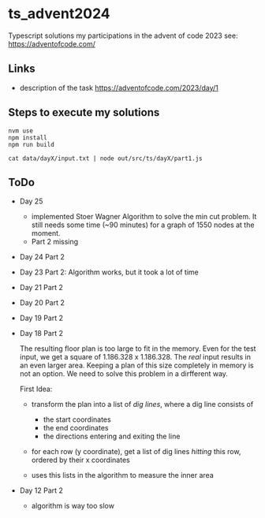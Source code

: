 # ts_advent2024
Typescript solutions my participations in the advent of code 2023
see: https://adventofcode.com/

## Links
* description of the task
    https://adventofcode.com/2023/day/1

## Steps to execute my solutions

```(bash)
nvm use
npm install
npm run build

cat data/dayX/input.txt | node out/src/ts/dayX/part1.js 
```


## ToDo

* Day 25
  - implemented Stoer Wagner Algorithm to solve the min cut problem. It still needs some time (~90 minutes) for a graph of 1550 nodes at the moment.
  - Part 2 missing
* Day 24 Part 2
* Day 23 Part 2: Algorithm works, but it took a lot of time
* Day 21 Part 2
* Day 20 Part 2
* Day 19 Part 2
* Day 18 Part 2

  The resulting floor plan is too large to fit in the memory. Even for the test input, we get a square of 1.186.328 x 1.186.328. The _real_ input results in an even larger area.
  Keeping a plan of this size completely in memory is not an option. We need to solve this problem in a dirfferent way.

  First Idea: 

  * transform the plan into a list of _dig lines_, where a dig line consists of
      
      * the start coordinates
      * the end coordinates
      * the directions entering and exiting the line

  * for each row (y coordinate), get a list of dig lines _hitting_ this row, ordered by their x coordinates
  * uses this lists in the algorithm to measure the inner area
*  Day 12 Part 2
   * algorithm is way too slow

